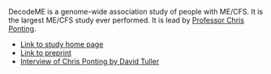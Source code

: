 DecodeME is a genome-wide association study of people with ME/CFS.  It is the largest ME/CFS study ever performed.  It is lead by [Professor Chris Ponting](https://scholar.google.ca/citations?user=cwT02HYAAAAJ&hl=en).
- [Link to study home page](https://institute-genetics-cancer.ed.ac.uk/decodeme)
- [Link to preprint](https://www.research.ed.ac.uk/en/publications/initial-findings-from-the-decodeme-genome-wide-association-study-/)
- [Interview of Chris Ponting by David Tuller](https://www.youtube.com/watch?v=CGUmcB_YIaA)